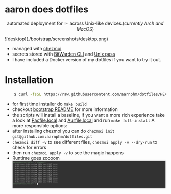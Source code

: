 # aaron does dotfiles

<div align="center"><p>automated deployment for <code>!~</code> across Unix-like devices.(<i>currently Arch and MacOS</i>)</p></div>
![desktop](./bootstrap/screenshots/desktop.png)

- managed with [chezmoi](https://www.chezmoi.io/) 
- secrets stored with [BitWarden CLI](https://bitwarden.com/) and [Unix pass](https://www.passwordstore.org/)
- I have included a Docker version of my dotfiles if you want to try it out.

# Installation

```sh 
    $ curl -fsSL https://raw.githubusercontent.com/aarnphm/dotfiles/HEAD/install | bash
```
- for first time installer do `make build`
- checkout [bootstrap README](bootstrap/README.md) for more information
- the scripts will install a baseline, if you want a more rich experience take a look at [Pacfile.local](Pacfile.local) and [Aurfile.local](Aurfile.local) and run `make full-install`
A more responsible options:
- after installing chezmoi you can do `chezmoi init git@github.com:aarnphm/dotfiles.git`
- `chezmoi diff -v` to see different files, `chezmoi apply -v --dry-run` to check for errors
- then run `chezmoi apply -v` to see the magic happens
- Runtime goes zoooom
![runtime vrom vrom](./bootstrap/screenshots/runtime.png)
